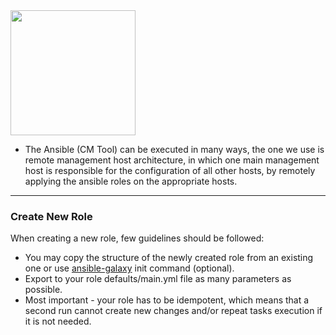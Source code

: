 <img src="https://assets.morpheusdata.com/SpudMedia/1275/attachment/Ansible_original.svg" width="200">

- The Ansible (CM Tool) can be executed in many ways, the one we use is remote management host architecture, in which one main management host is responsible for the configuration of all other hosts, by remotely applying the ansible roles on the appropriate hosts.

---
### Create New Role
When creating a new role, few guidelines should be followed:

- You may copy the structure of the newly created role from an existing one or use [ansible-galaxy] init command (optional).
- Export to your role defaults/main.yml file as many parameters as possible.
- Most important - your role has to be idempotent, which means that a second run cannot create new changes and/or repeat tasks execution if it is not needed.

[ansible-galaxy]:http://docs.ansible.com/ansible/galaxy.html
